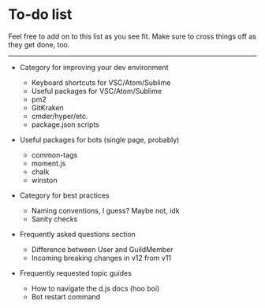 # To-do list

Feel free to add on to this list as you see fit. Make sure to cross things off as they get done, too.

---

* Category for improving your dev environment
	* Keyboard shortcuts for VSC/Atom/Sublime
	* Useful packages for VSC/Atom/Sublime
	* pm2
	* GitKraken
	* cmder/hyper/etc.
	* package.json scripts

* Useful packages for bots (single page, probably)
	* common-tags
	* moment.js
	* chalk
	* winston

* Category for best practices
	* Naming conventions, I guess? Maybe not, idk
	* Sanity checks

* Frequently asked questions section
	* Difference between User and GuildMember
	* Incoming breaking changes in v12 from v11

* Frequently requested topic guides
	* How to navigate the d.js docs (hoo boi)
	* Bot restart command
